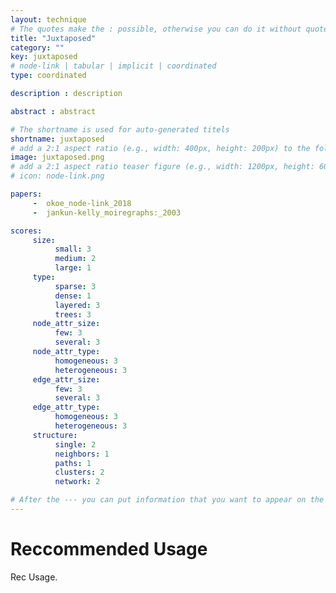 ```yaml
---
layout: technique
# The quotes make the : possible, otherwise you can do it without quotes
title: "Juxtaposed"
category: ""
key: juxtaposed
# node-link | tabular | implicit | coordinated 
type: coordinated

description : description

abstract : abstract

# The shortname is used for auto-generated titels
shortname: juxtaposed
# add a 2:1 aspect ratio (e.g., width: 400px, height: 200px) to the folder /assets/images/papers/
image: juxtaposed.png
# add a 2:1 aspect ratio teaser figure (e.g., width: 1200px, height: 600px) to the folder /assets/images/papers/
# icon: node-link.png

papers:
     -  okoe_node-link_2018
     -  jankun-kelly_moiregraphs:_2003

scores:
     size: 
          small: 3
          medium: 2
          large: 1
     type: 
          sparse: 3
          dense: 1
          layered: 3
          trees: 3
     node_attr_size: 
          few: 3
          several: 3
     node_attr_type: 
          homogeneous: 3
          heterogeneous: 3
     edge_attr_size: 
          few: 3
          several: 3
     edge_attr_type: 
          homogeneous: 3
          heterogeneous: 3
     structure: 
          single: 2
          neighbors: 1
          paths: 1
          clusters: 2
          network: 2

# After the --- you can put information that you want to appear on the website using markdown formatting or HTML. A good example are acknowledgements, extra references, an erratum, etc.
---
```


# Reccommended Usage

Rec Usage.  


